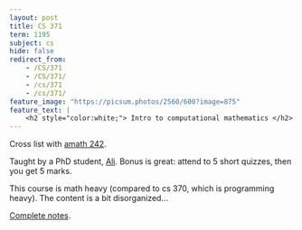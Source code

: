 ```yaml
---
layout: post
title: CS 371
term: 1195
subject: cs
hide: false
redirect_from:
    - /CS/371
    - /CS/371/
    - /cs/371
    - /cs/371/
feature_image: "https://picsum.photos/2560/600?image=875"
feature_text: |
    <h2 style="color:white;"> Intro to computational mathematics </h2>
---
```


Cross list with [amath 242](../AMATH242).

Taught by a PhD student, [Ali](http://www.math.uwaterloo.ca/~aasivas/). Bonus is great: attend to 5 short quizzes, then you get 5 marks.

This course is math heavy (compared to cs 370, which is programming heavy). The content is a bit disorganized...

[Complete notes](/pdfs/1195/cs371.pdf).
